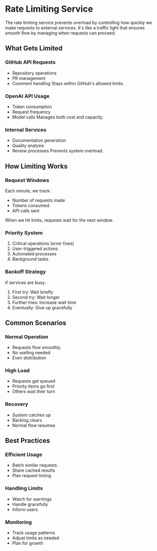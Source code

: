 # Rate Limiting Service

The rate limiting service prevents overload by controlling how quickly we make requests to external services. It's like a traffic light that ensures smooth flow by managing when requests can proceed.

## What Gets Limited

### GitHub API Requests
- Repository operations
- PR management
- Comment handling
Stays within GitHub's allowed limits.

### OpenAI API Usage 
- Token consumption
- Request frequency
- Model calls
Manages both cost and capacity.

### Internal Services
- Documentation generation
- Quality analysis
- Review processes
Prevents system overload.

## How Limiting Works

### Request Windows
Each minute, we track:
- Number of requests made
- Tokens consumed
- API calls sent

When we hit limits, requests wait for the next window.

### Priority System
1. Critical operations (error fixes)
2. User-triggered actions
3. Automated processes
4. Background tasks

### Backoff Strategy
If services are busy:
1. First try: Wait briefly
2. Second try: Wait longer
3. Further tries: Increase wait time
4. Eventually: Give up gracefully

## Common Scenarios

### Normal Operation
- Requests flow smoothly
- No waiting needed
- Even distribution

### High Load
- Requests get queued
- Priority items go first
- Others wait their turn

### Recovery
- System catches up
- Backlog clears
- Normal flow resumes

## Best Practices

### Efficient Usage
- Batch similar requests
- Share cached results
- Plan request timing

### Handling Limits
- Watch for warnings
- Handle gracefully
- Inform users

### Monitoring
- Track usage patterns
- Adjust limits as needed
- Plan for growth